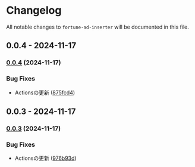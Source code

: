 # Changelog

All notable changes to `fortune-ad-inserter` will be documented in this file.

## 0.0.4 - 2024-11-17

### [0.0.4](https://github.com/IINASG/fortune-ad-inserter/compare/0.0.3...0.0.4) (2024-11-17)

### Bug Fixes

* Actionsの更新 ([875fcd4](https://github.com/IINASG/fortune-ad-inserter/commit/875fcd4014a3bd08d3e848320fab458034846483))

## 0.0.3 - 2024-11-17

### [0.0.3](https://github.com/IINASG/fortune-ad-inserter/compare/0.0.2...0.0.3) (2024-11-17)

### Bug Fixes

* Actionsの更新 ([976b93d](https://github.com/IINASG/fortune-ad-inserter/commit/976b93df2eae7d8eb7cfadaabbc6753a4aa36664))
